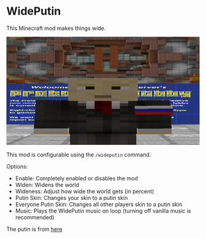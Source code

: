 # WidePutin

This Minecraft mod makes things wide.

![Wide Putin in PTL](putin.png)

This mod is configurable using the `/wideputin` command.

Options:
- Enable: Completely enabled or disables the mod
- Widen: Widens the world
- Wideness: Adjust how wide the world gets (in percent)
- Putin Skin: Changes your skin to a putin skin
- Everyone Putin Skin: Changes all other players skin to a putin skin
- Music: Plays the WidePutin music on loop (turning off vanilla music is recommended)

The putin is from [here](https://minecraft.novaskin.me/skin/2877543094/putin)
